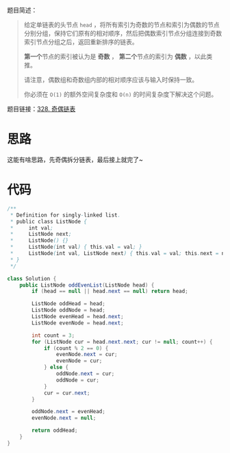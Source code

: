 题目简述：

> 给定单链表的头节点 `head` ，将所有索引为奇数的节点和索引为偶数的节点分别分组，保持它们原有的相对顺序，然后把偶数索引节点分组连接到奇数索引节点分组之后，返回重新排序的链表。
>
> **第一个**节点的索引被认为是 **奇数** ， **第二个**节点的索引为 **偶数** ，以此类推。
>
> 请注意，偶数组和奇数组内部的相对顺序应该与输入时保持一致。
>
> 你必须在 `O(1)` 的额外空间复杂度和 `O(n)` 的时间复杂度下解决这个问题。

题目链接：[328. 奇偶链表](https://leetcode.cn/problems/odd-even-linked-list/)

# 思路

这能有啥思路，先奇偶拆分链表，最后接上就完了~

# 代码

```java
/**
 * Definition for singly-linked list.
 * public class ListNode {
 *     int val;
 *     ListNode next;
 *     ListNode() {}
 *     ListNode(int val) { this.val = val; }
 *     ListNode(int val, ListNode next) { this.val = val; this.next = next; }
 * }
 */

class Solution {
    public ListNode oddEvenList(ListNode head) {
        if (head == null || head.next == null) return head;

        ListNode oddHead = head;
        ListNode oddNode = head;
        ListNode evenHead = head.next;
        ListNode evenNode = head.next;

        int count = 3;
        for (ListNode cur = head.next.next; cur != null; count++) {
            if (count % 2 == 0) {
                evenNode.next = cur;
                evenNode = cur;
            } else {
                oddNode.next = cur;
                oddNode = cur;
            }
            cur = cur.next;
        }

        oddNode.next = evenHead;
        evenNode.next = null;

        return oddHead;
    }
}
```

